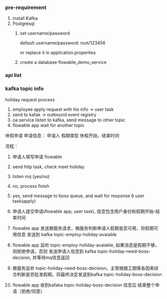 ### pre-requirement
1. install Kafka
2. Postgresql
      1. set username/password
  
           default username/password: root/123456
         
           or replace it in application.properties
      
      2. create a database flowable_demo_service
 
### api list

### kafka topic info



holiday request process

1. employee apply request with his info -> user task
2. send to kafak -> outbound event registry
3. oa service listen to kafka, send message to other topic
4. flowable app wait for another topic

休假申请
申请信息：
申请人
假期类型
休假开始，结束时间

流程：
1. 申请人填写申请 flowable
2. send http task, check meet holiday
3. listen mq (yes/no)
4. no, process finish
5. yes, send message to boss queue, and wait for response
6
user task(apply)

1. 申请人提交申请(flowable app, user task), 信息包含用户身份和假期开始-结束时间
2. flowable app 发送微服务请求，微服务判断申请人假期是否可用，将假期可用信息 发送到 kafka topic-employ-holiday-avaiable
3. flowable app 监听  topic-employ-holiday-avaiable, 如果消息是假期不够，则拒绝申请，否则 发送申请人信息到 kafka topic-holiday-need-boss-decision, 并等待mq信息返回
4. 微服务监听 topic-holiday-need-boss-decision，主管根据工期等各因素综合判断是否批准假期，将最终决定发送到kafka topic-holiday-boss-decision
5. flowable app 收到kafaka topic-holiday-boss-decision 信息后 结束整个申请（拒绝/同意）